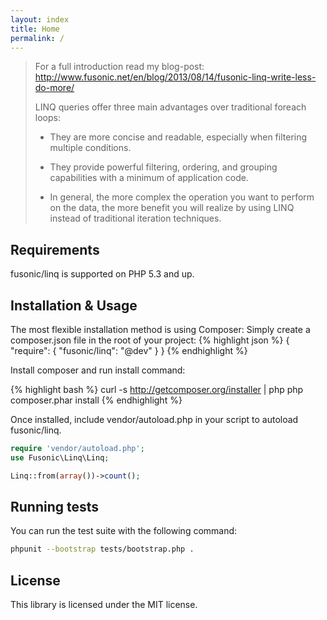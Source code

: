 ```yaml
---
layout: index
title: Home
permalink: /
---
```


> For a full introduction read my blog-post: http://www.fusonic.net/en/blog/2013/08/14/fusonic-linq-write-less-do-more/
>
> LINQ queries offer three main advantages over traditional foreach loops:
>
> * They are more concise and readable, especially when filtering multiple conditions.
>
> * They provide powerful filtering, ordering, and grouping capabilities with a minimum of application code.
>
> * In general, the more complex the operation you want to perform on the data, the more benefit you will realize by using LINQ instead of traditional iteration techniques.

## Requirements

fusonic/linq is supported on PHP 5.3 and up.

## Installation & Usage

The most flexible installation method is using Composer: Simply create a composer.json file in the root of your project:
{% highlight json %}
{
    "require": {
        "fusonic/linq": "@dev"
    }
}
{% endhighlight %}

Install composer and run install command:

{% highlight bash %}
curl -s http://getcomposer.org/installer | php
php composer.phar install
{% endhighlight %}

Once installed, include vendor/autoload.php in your script to autoload fusonic/linq.

```php
require 'vendor/autoload.php';
use Fusonic\Linq\Linq;

Linq::from(array())->count();
```

## Running tests

You can run the test suite with the following command:

```bash
phpunit --bootstrap tests/bootstrap.php .
```

## License

This library is licensed under the MIT license.
